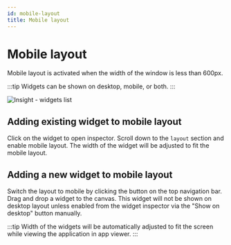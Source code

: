 ```yaml
---
id: mobile-layout
title: Mobile layout
---
```


# Mobile layout

Mobile layout is activated when the width of the window is less than 600px.

:::tip
Widgets can be shown on desktop, mobile, or both.
:::


<div style={{textAlign: 'center'}}>

![Insight - widgets list](/_images/insight2/tutorial/mobile-layout/mobile-layout.gif)

</div>

## Adding existing widget to mobile layout
Click on the widget to open inspector. Scroll down to the `layout` section and enable mobile layout. The width of the widget will be adjusted to fit the mobile layout.

## Adding a new widget to mobile layout
Switch the layout to mobile by clicking the button on the top navigation bar. Drag and drop a widget to the canvas. This widget will not be shown on desktop layout unless enabled from the widget inspector via the "Show on desktop" button manually.

:::tip
Width of the widgets will be automatically adjusted to fit the screen while viewing the application in app viewer.
:::
